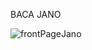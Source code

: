 BACA JANO

![frontPageJano](https://user-images.githubusercontent.com/65451658/234474778-30fe3efb-6e36-4954-90a0-a2253e20e08f.png)
